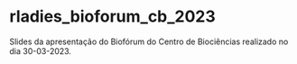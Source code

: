 # rladies_bioforum_cb_2023
Slides da apresentação do Biofórum do Centro de Biociências realizado no dia 30-03-2023.
